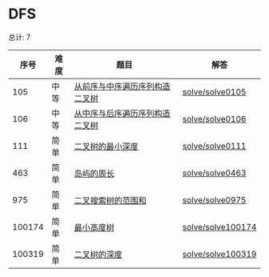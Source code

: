 # DFS

<!--- table -->

总计: 7

| 序号   | 难度 | 题目                                                                                                                           | 解答                                      |
| ------ | ---- | ------------------------------------------------------------------------------------------------------------------------------ | ----------------------------------------- |
| 105    | 中等 | [从前序与中序遍历序列构造二叉树](https://leetcode-cn.com/problems/construct-binary-tree-from-preorder-and-inorder-traversal/)  | [solve/solve0105](../solve/solve0105)     |
| 106    | 中等 | [从中序与后序遍历序列构造二叉树](https://leetcode-cn.com/problems/construct-binary-tree-from-inorder-and-postorder-traversal/) | [solve/solve0106](../solve/solve0106)     |
| 111    | 简单 | [二叉树的最小深度](https://leetcode-cn.com/problems/minimum-depth-of-binary-tree/)                                             | [solve/solve0111](../solve/solve0111)     |
| 463    | 简单 | [岛屿的周长](https://leetcode-cn.com/problems/island-perimeter)                                                                | [solve/solve0463](../solve/solve0463)     |
| 975    | 简单 | [二叉搜索树的范围和](https://leetcode-cn.com/problems/range-sum-of-bst/)                                                       | [solve/solve0975](../solve/solve0975)     |
| 100174 | 简单 | [最小高度树](https://leetcode-cn.com/problems/minimum-height-tree-lcci/)                                                       | [solve/solve100174](../solve/solve100174) |
| 100319 | 简单 | [二叉树的深度](https://leetcode-cn.com/problems/er-cha-shu-de-shen-du-lcof/)                                                   | [solve/solve100319](../solve/solve100319) |
